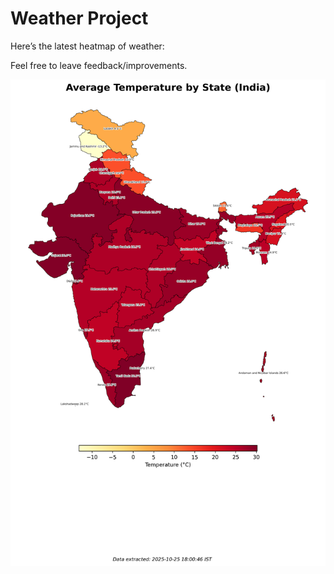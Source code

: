 # Weather Project

Here’s the latest heatmap of weather:

Feel free to leave feedback/improvements.

![India Heatmap](docs/assets/india_heatmap.png?v=FCC2F8)
